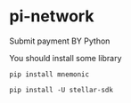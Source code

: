 # pi-network
Submit payment BY Python

You should install some library

``pip install mnemonic``

``pip install -U stellar-sdk``
